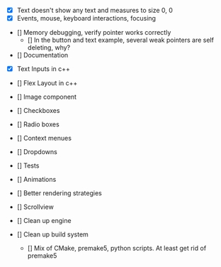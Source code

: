 - [x] Text doesn't show any text and measures to size 0, 0
- [x] Events, mouse, keyboard interactions, focusing
- [] Memory debugging, verify pointer works correctly
    - [] In the button and text example, several weak pointers are self deleting, why?
- [] Documentation
- [x] Text Inputs in c++
- [] Flex Layout in c++
- [] Image component

- [] Checkboxes
- [] Radio boxes
- [] Context menues
- [] Dropdowns
- [] Tests
- [] Animations
- [] Better rendering strategies
- [] Scrollview
- [] Clean up engine
- [] Clean up build system
    - [] Mix of CMake, premake5, python scripts. At least get rid of premake5
